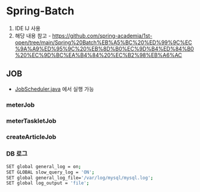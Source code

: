 # Spring-Batch
1. IDE IJ 사용
2. 해당 내용 참고 - https://github.com/spring-academia/1st-open/tree/main/Spring%20Batch%EB%A5%BC%20%ED%99%9C%EC%9A%A9%ED%95%9C%20%EB%8D%B0%EC%9D%B4%ED%84%B0%20%EC%9D%BC%EA%B4%84%20%EC%B2%98%EB%A6%AC

## JOB
- [JobScheduler.java](src%2Fmain%2Fjava%2Forg%2Fyg%2Fpractivce%2Fspringbatch%2Fapplication%2Fjob%2FJobScheduler.java) 에서 실행 가능 
### meterJob

### meterTaskletJob

### createArticleJob


### DB 로그 
```bash
SET global general_log = on;
SET GLOBAL slow_query_log = 'ON';
SET global general_log_file='/var/log/mysql/mysql.log';
SET global log_output = 'file';
```